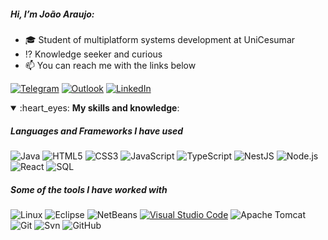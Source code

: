 ##### Hi, I’m João Araujo:

- :mortar_board: Student of multiplatform systems development at UniCesumar
- :interrobang: Knowledge seeker and curious
- :mailbox: You can reach me with the links below

[![Telegram](https://img.shields.io/badge/-TELEGRAM-2CA5E0?style=for-the-badge&logo=telegram&logoColor=white)](https://t.me/eojohnaraujo)
[![Outlook](https://img.shields.io/badge/-OUTLOOK-0078D4?style=for-the-badge&logo=microsoftoutlook&logoColor=white)](mailto:j.joaosantos@outlook.com)
[![LinkedIn](https://img.shields.io/badge/-LINKEDIN-0077B5?style=for-the-badge&logo=linkedin&logoColor=white)](https://www.linkedin.com/in/jaraujo-santos/)


<details open>
 <summary>:heart_eyes: <b>My skills and knowledge</b>: </summary>

##### Languages and Frameworks I have used

![Java](https://img.shields.io/badge/-Java-000000?style=flat&logo=Java)
![HTML5](https://img.shields.io/badge/-HTML5-000000?style=flat&logo=HTML5)
![CSS3](https://img.shields.io/badge/-CSS3-000000?style=flat&logo=css3)
![JavaScript](https://img.shields.io/badge/-JavaScript-000000?style=flat&logo=javascript)
![TypeScript](https://img.shields.io/badge/-TypeScript-000000?style=flat&logo=typescript)
![NestJS](https://img.shields.io/badge/-NestJS-000000?style=flat&logo=nestjs)
![Node.js](https://img.shields.io/badge/-Node-000?&logo=node.js)
![React](https://img.shields.io/badge/-React-000?&logo=React)
![SQL](https://img.shields.io/badge/-SQL-FFFFFF?style=flat&logo=MySQL)


##### Some of the tools I have worked with

![Linux](https://img.shields.io/badge/-Linux-000?&logo=Linux&logoColor=FFF)
![Eclipse](https://img.shields.io/badge/-Eclipse-FFFFFF?style=flat&logo=eclipseide&logoColor=2C2255)
![NetBeans](https://img.shields.io/badge/-Netbeans-222222?style=flat&logo=apachenetbeanside&logoColor=1B6AC6)
[![Visual Studio Code](https://img.shields.io/badge/-VSCode-222222?style=flat&logo=visual-studio-code&logoColor=007ACC)](https://github.com/microsoft/vscode)
![Apache Tomcat](https://img.shields.io/badge/-Apache%20Tomcat-222222?style=flat&logo=apachetomcat&logoColor=F8DC75)
![Git](https://img.shields.io/badge/-Git-222222?style=flat&logo=git&logoColor=F05032)
![Svn](https://img.shields.io/badge/-Svn-222222?style=flat&logo=subversion&logoColor=809CC9)
![GitHub](https://img.shields.io/badge/-GitHub-222222?style=flat&logo=github&logoColor=FFFFFF)

</details>



